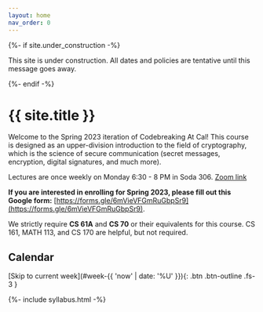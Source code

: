 ```yaml
---
layout: home
nav_order: 0
---
```


{%- if site.under_construction -%}
<p class="warning">
This site is under construction. All dates and policies are tentative until this message goes away.
</p>
{%- endif -%}

# {{ site.title }}


Welcome to the Spring 2023 iteration of Codebreaking At Cal! This course is designed as an upper-division introduction to the field 
of cryptography, which is the science of secure communication (secret messages, encryption, digital signatures, and much more). 

Lectures are once weekly on Monday 6:30 - 8 PM in Soda 306. [Zoom link](https://berkeley.zoom.us/j/94249910215)

**If you are interested in enrolling for Spring 2023, please fill out this Google form:** [https://forms.gle/6mVieVFGmRuGbpSr9](https://forms.gle/6mVieVFGmRuGbpSr9).

We strictly require **CS 61A** and **CS 70** or their equivalents for this course. CS 161, MATH 113, and CS 170 are helpful, but not required.

## Calendar

[Skip to current week](#week-{{ 'now' | date: '%U' }}){: .btn .btn-outline .fs-3 }

<div>
{%- include syllabus.html -%}
</div>
